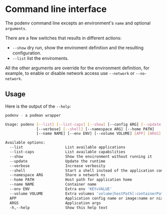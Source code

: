 # Command line interface

The podenv command line excepts an environment's `name` and optional `arguments`.

There are a few switches that results in different actions:

* `--show` dry run, show the enviroment definition and the resulting configuration.
* `--list` list the enviroments.

All the other arguments are override for the environment definition, for example,
to enable or disable network access use `--network` or `--no-network`.

## Usage

Here is the output of the `--help`:

```bash
podenv - a podman wrapper

Usage: podenv [--list] [--list-caps] [--show] [--config ARG] [--update]
              [--verbose] [--shell] [--namespace ARG] [--home PATH]
              [--name NAME] [--env ENV] [--volume VOLUME] [APP] [ARGS]

Available options:
  --list                   List available applications
  --list-caps              List available capabilities
  --show                   Show the environment without running it
  --update                 Update the runtime
  --verbose                Increase verbosity
  --shell                  Start a shell instead of the application command
  --namespace ARG          Share a network ns
  --home PATH              Host path for application home
  --name NAME              Container name
  --env ENV                Extra env 'KEY=VALUE'
  --volume VOLUME          Extra volumes 'volume|hostPath[:containerPath]'
  APP                      Application config name or image:name or nix:expr
  ARGS                     Application args
  -h,--help                Show this help text
```
